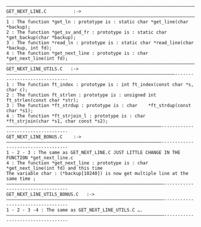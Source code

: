 
    —————————————————————————————————————————————————————————————————————————————————————————————                  
    GET_NEXT_LINE.C          :->                                                                 
    —————————————————————————————————————————————————————————————————————————————————————————————             
    1 : The function *get_ln : prototype is : static char *get_line(char *backup);
    2 : The function *get_sv_and_fr : prototype is : static char *get_backup(char *backup);
    3 : The function *read_ln : prototype is : static char *read_line(char *backup, int fd);
    4 : The function *get_next_line : prototype is : char    *get_next_line(int fd);   
    —————————————————————————————————————————————————————————————————————————————————————————————        
    GET_NEXT_LINE_UTILS.C   :->                                                                  
    ———————————————————————————————————————————————————————————————------------------------------
    1 : The function ft_index : prototype is : int ft_index(const char *s, char c);              
    2 : The function ft_strlen : prototype is : unsigned int    ft_strlen(const char *str);       
    3 : The function *ft_strdup : prototype is : char    *ft_strdup(const char *s1);              
    4 : The function *ft_strjoin_l : prototype is : char    *ft_strjoin(char *s1, char const *s2); 
    ——————————————————————————————————————————————————————————-----------------------------------             
    GET_NEXT_LINE_BONUS.C    :->                                                                  
    ——————————————————————————————————————————————————————————-----------------------------------                 
    1 - 2 - 3 : The same as GET_NEXT_LINE.C JUST LITTLE CHANGE IN THE FUNCTION *get_next_line.c    
    4 : The function *get_next_line : prototype is : char    *get_next_line(int fd) and this time   
    The variable char : (*backup[10240]) is now get multiple line at the same time ;               
    ———————————————————————————————————————————————————————————----------------------------------                 
    GET_NEXT_LINE_UTILS_BONUS.C   :->                                                              
    ———————————————————————————————————————————————————————————----------------------------------              
    1 - 2 - 3 -4 : The same as GET_NEXT_LINE_UTILS.C ….                                            
    ———————————————————————————————————————————————————————————----------------------------------               
